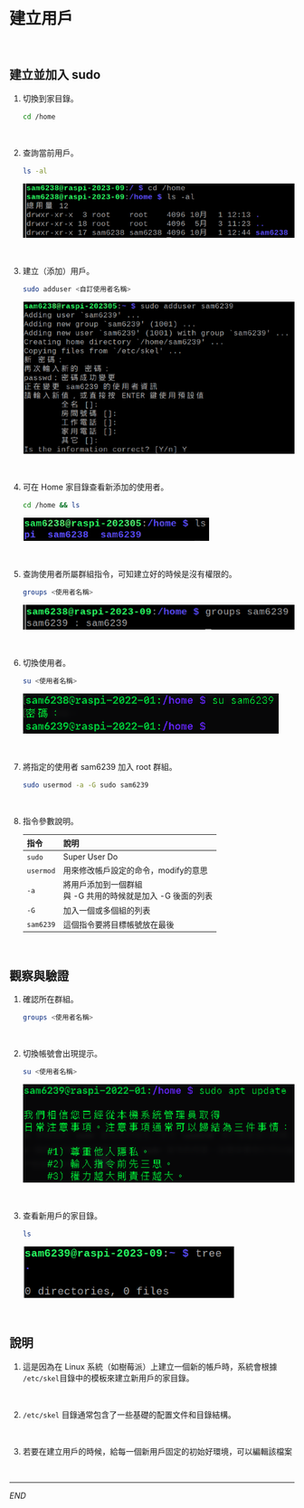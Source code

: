 # 建立用戶

<br>

## 建立並加入 sudo

1. 切換到家目錄。
    
    ```bash
    cd /home
    ```

<br>

2. 查詢當前用戶。

    ```bash
    ls -al
    ```

    ![](images/img_501.png)

<br>

3. 建立（添加）用戶。

    ```bash
    sudo adduser <自訂使用者名稱>
    ```

    ![](images/img_502.png)

<br>

4. 可在 Home 家目錄查看新添加的使用者。

    ```bash
    cd /home && ls
    ```

    ![](images/img_503.png)

<br>

5. 查詢使用者所屬群組指令，可知建立好的時候是沒有權限的。
    
    ```bash
    groups <使用者名稱>
    ```

    ![](images/img_504.png)

<br>

6. 切換使用者。
    
    ```bash
    su <使用者名稱>
    ```

    ![](images/img_505.png)

<br>

7. 將指定的使用者 sam6239 加入 root 群組。
    
    ```bash
    sudo usermod -a -G sudo sam6239
    ```

<br>

8. 指令參數說明。

    | 指令     | 說明                                       |
    |----------|--------------------------------------------|
    | `sudo`   | Super User Do                              |
    | `usermod`| 用來修改帳戶設定的命令，modify的意思         |
    | `-a`     | 將用戶添加到一個群組<br>與 -G 共用的時候就是加入 -G 後面的列表 |
    | `-G`     | 加入一個或多個組的列表                       |
    | `sam6239`| 這個指令要將目標帳號放在最後                 |

<br>

## 觀察與驗證

1. 確認所在群組。

    ```bash
    groups <使用者名稱>
    ```

<br>

2. 切換帳號會出現提示。

    ```bash
    su <使用者名稱>
    ```

    ![](images/img_506.png)

<br>

3. 查看新用戶的家目錄。

    ```bash
    ls 
    ```

    ![](images/img_507.png)

<br>

## 說明

1. 這是因為在 Linux 系統（如樹莓派）上建立一個新的帳戶時，系統會根據 `/etc/skel`目錄中的模板來建立新用戶的家目錄。

<br>

2. `/etc/skel` 目錄通常包含了一些基礎的配置文件和目錄結構。

<br>

3. 若要在建立用戶的時候，給每一個新用戶固定的初始好環境，可以編輯該檔案

<br>

___

_END_